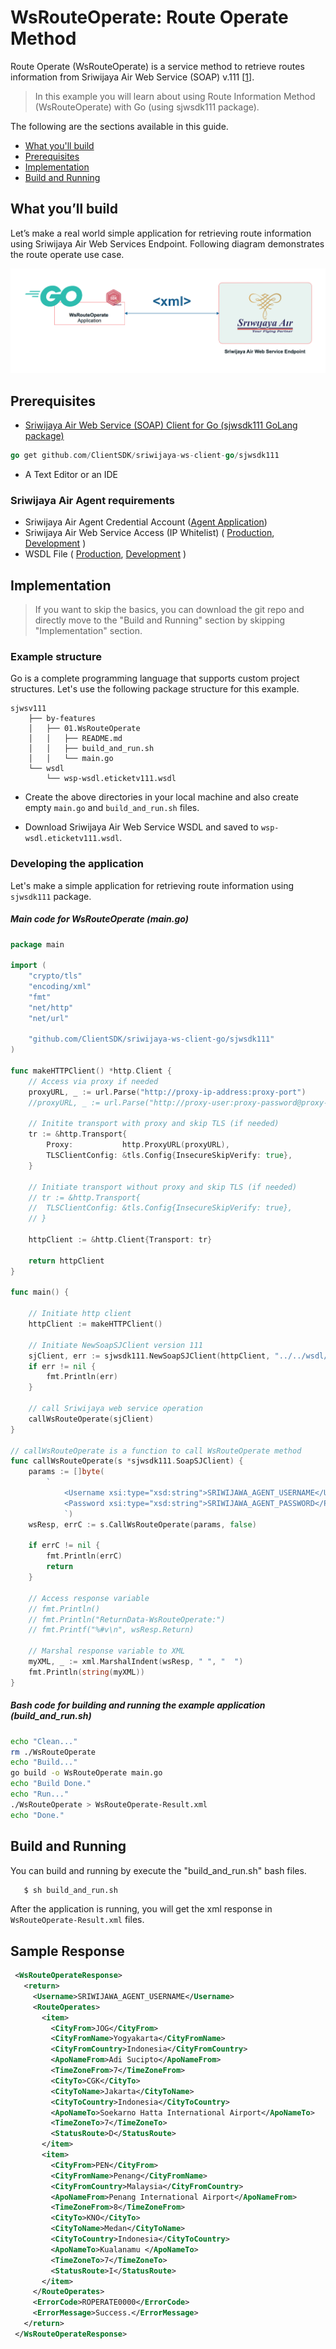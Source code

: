# WsRouteOperate: Route Operate Method

Route Operate (WsRouteOperate) is a service method to retrieve routes information from Sriwijaya Air Web Service (SOAP) v.111 [[1](https://wsp.sriwijayaair.co.id:11443/wsdl.eticketv111/index.php)].

> In this example you will learn about using  Route Information Method (WsRouteOperate) with Go (using sjwsdk111 package). 

The following are the sections available in this guide.

- [What you'll build](#what-youll-build)
- [Prerequisites](#prerequisites)
- [Implementation](#implementation)
- [Build and Running](#build-and-running)

## What you’ll build
Let’s make a real world simple application for retrieving route information using Sriwijaya Air Web Services Endpoint. Following diagram demonstrates the route operate use case.

![Route Operate Diagram](images/08.WsRouteOperate-2.png "Route Operate Diagram")


## Prerequisites

- [Sriwijaya Air Web Service (SOAP) Client for Go (sjwsdk111 GoLang package) ](https://github.com/ClientSDK/sriwijaya-ws-client-go)

```Go
go get github.com/ClientSDK/sriwijaya-ws-client-go/sjwsdk111
```

- A Text Editor or an IDE

### Sriwijaya Air Agent requirements
- Sriwijaya Air Agent Credential Account ([Agent Application](https://agent.sriwijayaair.co.id/SJ-Eticket/login.php?action=in))
- Sriwijaya Air Web Service Access (IP Whitelist) ( [Production](https://wsp.sriwijayaair.co.id:11443/wsdl.eticketv111/index.php), [Development](https://wsx.sriwijayaair.co.id:11443/wsdl.eticketv111/index.php) )
- WSDL File ( [Production](https://wsp.sriwijayaair.co.id:11443/wsdl.eticketv111/index.php?wsdl), [Development](https://wsx.sriwijayaair.co.id:11443/wsdl.eticketv111/index.php?wsdl) )

## Implementation

> If you want to skip the basics, you can download the git repo and directly move to the "Build and Running" section by skipping  "Implementation" section.

### Example structure

Go is a complete programming language that supports custom project structures. Let's use the following package structure for this example.

```
sjwsv111
    ├── by-features
    │   ├── 01.WsRouteOperate
    │   │   ├── README.md
    │   │   ├── build_and_run.sh
    │   │   └── main.go
    └── wsdl
        └── wsp-wsdl.eticketv111.wsdl
```

- Create the above directories in your local machine and also create empty `main.go` and `build_and_run.sh` files.

- Download Sriwijaya Air Web Service WSDL and saved to `wsp-wsdl.eticketv111.wsdl`.


### Developing the application

Let's make a simple application for retrieving route information using `sjwsdk111` package. 

##### Main code for WsRouteOperate (main.go)
```go
package main

import (
	"crypto/tls"
	"encoding/xml"
	"fmt"
	"net/http"
	"net/url"

	"github.com/ClientSDK/sriwijaya-ws-client-go/sjwsdk111"
)

func makeHTTPClient() *http.Client {
	// Access via proxy if needed
	proxyURL, _ := url.Parse("http://proxy-ip-address:proxy-port")
	//proxyURL, _ := url.Parse("http://proxy-user:proxy-password@proxy-ip-address:proxy-port")

	// Initite transport with proxy and skip TLS (if needed)
	tr := &http.Transport{
		Proxy:           http.ProxyURL(proxyURL),
		TLSClientConfig: &tls.Config{InsecureSkipVerify: true},
	}

	// Initiate transport without proxy and skip TLS (if needed)
	// tr := &http.Transport{
	// 	TLSClientConfig: &tls.Config{InsecureSkipVerify: true},
	// }

	httpClient := &http.Client{Transport: tr}

	return httpClient
}

func main() {

	// Initiate http client
	httpClient := makeHTTPClient()

	// Initiate NewSoapSJClient version 111
	sjClient, err := sjwsdk111.NewSoapSJClient(httpClient, "../../wsdl/wsp-wsdl.eticketv111.wsdl", "file")
	if err != nil {
		fmt.Println(err)
	}

	// call Sriwijaya web service operation
	callWsRouteOperate(sjClient)
}

// callWsRouteOperate is a function to call WsRouteOperate method
func callWsRouteOperate(s *sjwsdk111.SoapSJClient) {
	params := []byte(
		`
			<Username xsi:type="xsd:string">SRIWIJAWA_AGENT_USERNAME</Username>
			<Password xsi:type="xsd:string">SRIWIJAWA_AGENT_PASSWORD</Password>
			`)
	wsResp, errC := s.CallWsRouteOperate(params, false)

	if errC != nil {
		fmt.Println(errC)
		return
	}

	// Access response variable
	// fmt.Println()
	// fmt.Println("ReturnData-WsRouteOperate:")
	// fmt.Printf("%#v\n", wsResp.Return)

	// Marshal response variable to XML
	myXML, _ := xml.MarshalIndent(wsResp, " ", "  ")
	fmt.Println(string(myXML))
}

```

##### Bash code for building and running the example application (build_and_run.sh)
```bash
echo "Clean..."
rm ./WsRouteOperate
echo "Build..."
go build -o WsRouteOperate main.go 
echo "Build Done."
echo "Run..."
./WsRouteOperate > WsRouteOperate-Result.xml
echo "Done."

```


## Build and Running

You can build and running by execute the "build_and_run.sh" bash files. 

```bash
   $ sh build_and_run.sh 
```

After the application is running, you will get the xml response in `WsRouteOperate-Result.xml` files.

## Sample Response

```xml
 <WsRouteOperateResponse>
   <return>
     <Username>SRIWIJAWA_AGENT_USERNAME</Username>
     <RouteOperates>
       <item>
         <CityFrom>JOG</CityFrom>
         <CityFromName>Yogyakarta</CityFromName>
         <CityFromCountry>Indonesia</CityFromCountry>
         <ApoNameFrom>Adi Sucipto</ApoNameFrom>
         <TimeZoneFrom>7</TimeZoneFrom>
         <CityTo>CGK</CityTo>
         <CityToName>Jakarta</CityToName>
         <CityToCountry>Indonesia</CityToCountry>
         <ApoNameTo>Soekarno Hatta International Airport</ApoNameTo>
         <TimeZoneTo>7</TimeZoneTo>
         <StatusRoute>D</StatusRoute>
       </item>
       <item>
         <CityFrom>PEN</CityFrom>
         <CityFromName>Penang</CityFromName>
         <CityFromCountry>Malaysia</CityFromCountry>
         <ApoNameFrom>Penang International Airport</ApoNameFrom>
         <TimeZoneFrom>8</TimeZoneFrom>
         <CityTo>KNO</CityTo>
         <CityToName>Medan</CityToName>
         <CityToCountry>Indonesia</CityToCountry>
         <ApoNameTo>Kualanamu </ApoNameTo>
         <TimeZoneTo>7</TimeZoneTo>
         <StatusRoute>I</StatusRoute>
       </item>
     </RouteOperates>
     <ErrorCode>ROPERATE0000</ErrorCode>
     <ErrorMessage>Success.</ErrorMessage>
   </return>
 </WsRouteOperateResponse>
```